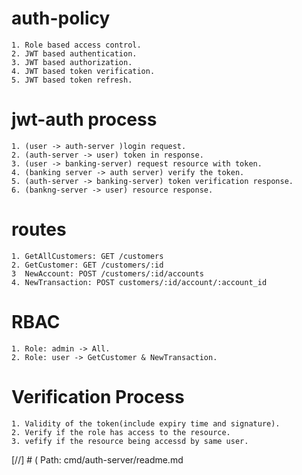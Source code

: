 # auth-policy

    1. Role based access control.
    2. JWT based authentication.
    3. JWT based authorization.
    4. JWT based token verification.
    5. JWT based token refresh.

# jwt-auth process

    1. (user -> auth-server )login request.
    2. (auth-server -> user) token in response.
    3. (user -> banking-server) request resource with token.
    4. (banking server -> auth server) verify the token.
    5. (auth-server -> banking-server) token verification response.
    6. (bankng-server -> user) resource response.

# routes

    1. GetAllCustomers: GET /customers
    2. GetCustomer: GET /customers/:id
    3  NewAccount: POST /customers/:id/accounts
    4. NewTransaction: POST customers/:id/account/:account_id


# RBAC

    1. Role: admin -> All.
    2. Role: user -> GetCustomer & NewTransaction.

# Verification Process

    1. Validity of the token(include expiry time and signature).
    2. Verify if the role has access to the resource.
    3. vefify if the resource being accessd by same user.


[//] # ( Path: cmd/auth-server/readme.md


